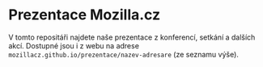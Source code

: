 # Prezentace Mozilla.cz

V tomto repositáři najdete naše prezentace z konferencí, setkání a dalších akcí. Dostupné jsou i z webu na adrese `mozillacz.github.io/prezentace/nazev-adresare` (ze seznamu výše).
